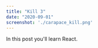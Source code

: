 ```yaml
---
title: "Kill 3"
date: "2020-09-01"
screenshot: './carapace_kill.png'
---
```


In this post you'll learn React.
